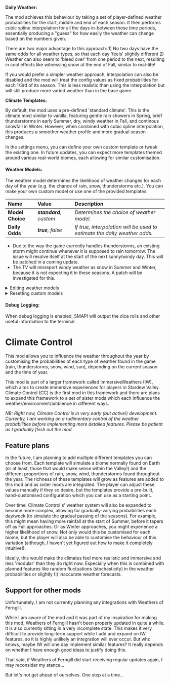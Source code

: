 **Daily Weather:**

The mod achieves this behaviour by taking a set of player-defined weather probabilities for the start, middle and end of each season. It then performs cubic spline interpolation for all the days in-between those time periods, essentially producing a "guess" for how easily the weather can change based on the numbers given.

There are two major advantage to this approach: 1) No two days have the same odds for all weather types, so that each day 'feels' slightly different 2) Weather can also seem to 'bleed over' from one period to the next, resulting in cool effects like witnessing snow at the end of Fall, similar to real-life!

If you would prefer a simpler weather approach, interpolation can also be disabled and the mod will treat the config values as fixed probabilities for each 1/3rd of its season. This is less realistic than using the interpolation but will still produce more varied weather than in the base game.

**Climate Templates:**

By default, the mod uses a pre-defined 'standard climate'. This is the climate most similar to vanilla, featuring gentle rain showers in Spring, brief thunderstorms in early Summer, dry, windy weather in Fall, and continous snowfall in Winter. However, when combined with cubic spline interpolation, this produces a smoother weather profile and more gradual season changes.

In the settings menu, you can define your own custom template or tweak the existing one. In future updates, you can expect more templates themed around various real-world biomes, each allowing for similar customisation.

#### Weather Models:

The weather model determines the likelihood of weather changes for each day of the year (e.g. the chance of rain, snow, thunderstorms etc.). You can make your own custom model or use one of the provided templates.

| Name | Value | Description |
|:---|:---|:---|
| **Model Choice** | ***standard**, custom* | *Determines the choice of weather model.* |
| **Daily Odds** | ***true**, false* | *If *true*, interpolation will be used to estimate the daily weather odds.* |

- Due to the way the game currently handles thunderstorms, an existing storm might continue whenever it is supposed to rain tomorrow. The issue will resolve itself at the start of the next sunny/windy day. This will be patched in a coming update. 
- The TV will misreport windy weather as snow in Summer and Winter, because it is not expecting it in these seasons. A patch will be investigated for this.

<details><summary>Editing weather models</summary>
<p>

In addition to selecting one of the model templates above, you can also manually edit the probabilities. If using [Generic Mod Config Menu][gmcm-link], then this can be done via the in-game menu, sorted by weather or by season. Otherwise, this can be done by manually editing the JSON files in the `models` folder.

You may assign any decimal value between 0 and 100 to days 1-9, 10-19 and 20-28 within each season for each type of weather (rain, storm, snow, wind). If interpolation is enabled, these numbers will be held fixed for days 5, 15 and 24 respectively. Otherwise, they will be treated as fixed for the entirety of each time period.

***For the curious:** You can see the effects of changing the settings by looking at the daily weather probabilities in the `data` folder. These will update in real-time when using [Generic Mod Config Menu][gmcm-link].*

</p>
</details>

<details><summary>Resetting custom models</summary>
<p>

Custom models are preserved when resetting with [Generic Mod Config Menu][gmcm-link]. If you want to reset any changes, you must delete `models/custom.json`. Alternatively, you can copy the *standard* values into the *custom* model by

1. Switching from *standard* to *custom*
2. Opening the values page
3. Clicking "Save" followed by "Save & Close"

</p>
</details>

#### Debug Logging:

When debug logging is enabled, SMAPI will output the dice rolls and other useful information to the terminal.

# Climate Control

This mod allows you to influence the weather throughout the year by customising the probabilities of each type of weather found in the game (rain, thunderstorms, snow, wind, sun), depending on the current season and the time of year.

This mod is part of a larger framework called ImmersiveWeathers (IW), which aims to create immersive experiences for players in Stardew Valley. Climate Control (CC) is the first mod in this framework and there are plans to expand this framework to a set of sister mods which each influence the weather/environment/ambience in different ways.

*NB: Right now, Climate Control is in very early (but active!) development. Currently, I am working on a rudimentary control of the weather probabilities before implementing more detailed features. Please be patient as I gradually flesh out the mod.*

## Feature plans

In the future, I am planning to add multiple different templates you can choose from. Each template will simulate a biome normally found on Earth (or at least, those that would make sense within the Valley!) and the different proportions of rain, snow, wind, thunderstorms found throughout the year. The richness of these templates will grow as features are added to this mod and as sister mods are integrated. The player can adjust these values manually if they so desire, but the templates provide a pre-built, hand-customised configuration which you can use as a starting point..

Over time, Climate Control's' weather system will also be expanded to become more complex, allowing for gradually-varying probabilities each day/week (to simulate the gradual passing of the seasons). For example, this might mean having more rainfall at the start of Summer, before it tapers off as Fall approaches. Or as Winter approaches, you might experience a higher likelihood of snow. Not only would this be customised for each biome, but the player will also be able to customise the behaviour of this variation (although, I haven't yet figured out how to make it completely intuitive!).

Ideally, this would make the climates feel more realistic and immersive and less 'modular' than they do right now. Especially when this is combined with planned features like random fluctuations (stochasticity) in the weather probabilities or slightly (!) inaccurate weather forecasts.

## Support for other mods

Unfortunately, I am not currently planning any integrations with Weathers of Ferngill.

While I am aware of the mod and it was part of my inspiration for making this mod, Weathers of Ferngill hasn't been properly updated in quite a while. It is also currently sitting in a very incomplete state. This makes it very difficult to provide long-term support while I add and expand on IW features, so it is highly unlikely an integration will ever occur. But who knows, maybe IW will one day implement similar features? It really depends on whether I have enough good ideas to justify doing this.

That said, if Weathers of Ferngill did start receiving regular updates again, I may reconsider my stance...

But let's not get ahead of ourselves. One step at a time...